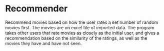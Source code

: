 # Recommender
Recommend movies based on how the user rates a set number of random movies first.
The movies are on excel file of imported data.
The program takes other users that rate movies as closely as the initial user, and gives a recommendation based on the similarity of the ratings, as well as the movies they have and have not seen.
